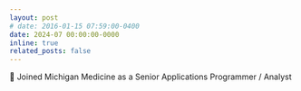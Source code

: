 ```yaml
---
layout: post
# date: 2016-01-15 07:59:00-0400
date: 2024-07 00:00:00-0000
inline: true
related_posts: false
---
```


🚀 Joined Michigan Medicine as a Senior Applications Programmer / Analyst
